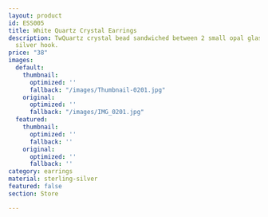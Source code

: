 ```yaml
---
layout: product
id: ESS005
title: White Quartz Crystal Earrings
description: TwQuartz crystal bead sandwiched between 2 small opal glass beads. Sterling
  silver hook.
price: "38"
images:
  default:
    thumbnail:
      optimized: ''
      fallback: "/images/Thumbnail-0201.jpg"
    original:
      optimized: ''
      fallback: "/images/IMG_0201.jpg"
  featured:
    thumbnail:
      optimized: ''
      fallback: ''
    original:
      optimized: ''
      fallback: ''
category: earrings
material: sterling-silver
featured: false
section: Store

---
```

